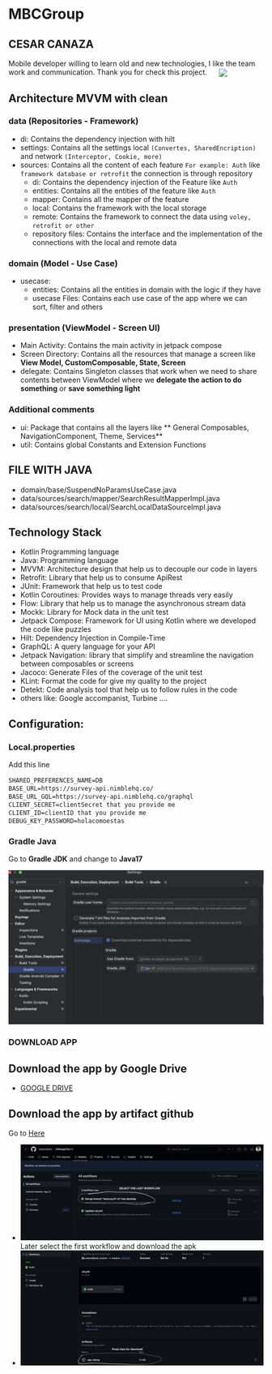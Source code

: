 # MBCGroup
## CESAR CANAZA

Mobile developer willing to learn old and new technologies, I like the team work and communication.
Thank you for check this project.
<img src="image/recording.gif" width="250" align="center" hspace="20">
## Architecture MVVM with clean

### data (Repositories - Framework)
- di: Contains the dependency injection with hilt
- settings: Contains all the settings local `(Convertes, SharedEncription)` and network `(Interceptor, Cookie, more)`
- sources: Contains all the content of each feature `For example: Auth` like `framework database or retrofit` the connection is through repository
    - di: Contains the dependency injection of the Feature like `Auth`
    - entities: Contains all the entities of the feature like `Auth`
    - mapper: Contains all the mapper of the feature
    - local: Contains the framework with the local storage
    - remote: Contains the framework to connect the data using `voley, retrofit or other`
    - repository files: Contains the interface and the implementation of the connections with the local and remote data
### domain (Model - Use Case)
- usecase:
    - entities: Contains all the entities in domain with the logic if they have
    - usecase Files:  Contains each use case of the app where we can sort, filter  and others
### presentation (ViewModel - Screen UI)
- Main Activity: Contains the main activity in jetpack compose
- Screen Directory: Contains all the resources that manage a screen like **View Model, CustomComposable, State, Screen**
- delegate: Contains Singleton classes that work when we need to share contents between ViewModel where we **delegate the action to do something** or **save something light**
### Additional comments
- ui: Package that contains all the layers like ** General Composables, NavigationComponent, Theme, Services**
- util: Contains global Constants and Extension Functions
## FILE WITH JAVA
- domain/base/SuspendNoParamsUseCase.java
- data/sources/search/mapper/SearchResultMapperImpl.java
- data/sources/search/local/SearchLocalDataSourceImpl.java
## Technology Stack
- Kotlin  Programming language
- Java:  Programming language
- MVVM:  Architecture design that help us to decouple our code in layers
- Retrofit:  Library that help us to consume ApiRest
- JUnit: Framework that help us to test code
- Kotlin Coroutines: Provides ways to manage threads very easily
- Flow: Library that help us to manage the asynchronous stream data
- Mockk: Library for Mock data in the unit test
- Jetpack Compose:  Framework for UI using Kotlin where we developed the code like puzzles
- Hilt: Dependency Injection in Compile-Time
- GraphQL: A query language for your API
- Jetpack Navigation:  library that simplify and streamline the navigation between composables or screens
- Jacoco: Generate Files of the coverage of the unit test
- KLint: Format the code for give my quality to the project
- Detekt: Code analysis tool that help us to follow rules in the code
- others like:  Google accompanist, Turbine ....
## Configuration:
### Local.properties
Add  this line
```
SHARED_PREFERENCES_NAME=DB
BASE_URL=https://survey-api.nimblehq.co/
BASE_URL_GQL=https://survey-api.nimblehq.co/graphql
CLIENT_SECRET=clientSecret that you provide me
CLIENT_ID=clientID that you provide me
DEBUG_KEY_PASSWORD=holacomoestas
```
### Gradle Java

Go to **Gradle JDK** and change to **Java17**

![Java](image/gradle_j17.png)

### DOWNLOAD APP
## Download the app by Google Drive
- [GOOGLE DRIVE](https://drive.google.com/drive/folders/1ooIac0de2HlyxdFreRy6ydY5dr3QnSXK?usp=sharing)
## Download the app by artifact github
Go to [Here](https://github.com/cesarwillymc/MBCGroup/actions)
- ![APK](image/artifact.png)  
  Later select the first workflow and download the apk
- ![APK](image/app.png)  